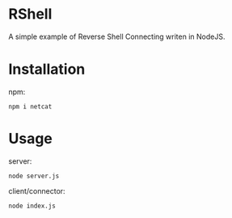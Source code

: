 
# RShell
A simple example of Reverse Shell Connecting writen in NodeJS.

# Installation
npm:

    npm i netcat

# Usage
server:
   

    node server.js
client/connector:

    node index.js
